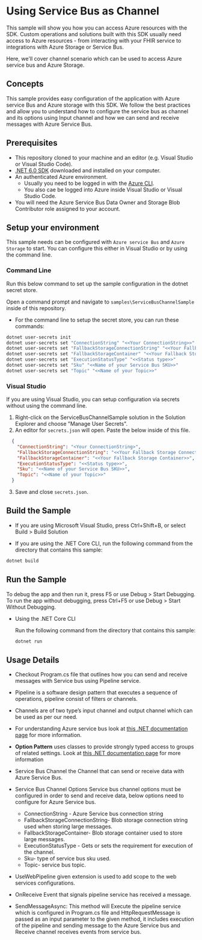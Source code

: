 # Using Service Bus as Channel

This sample will show you how you can access Azure resources with the SDK. Custom operations and solutions built with this SDK usually need access to Azure resources - from interacting with your FHIR service to integrations with Azure Storage or Service Bus.

Here, we'll cover channel scenario which can be used to access Azure service bus and Azure Storage.

## Concepts

This sample provides easy configuration of the application with Azure service Bus and Azure storage with this SDK. We follow the best practices and allow you to understand how to configure the service bus as channel and its options using Input channel and how we can send and receive messages with Azure Service Bus. 

## Prerequisites

- This repository cloned to your machine and an editor (e.g. Visual Studio or Visual Studio Code).
- [.NET 6.0 SDK](https://dotnet.microsoft.com/download) downloaded and installed on your computer.
- An authenticated Azure environment.
  - Usually you need to be logged in with the [Azure CLI](https://docs.microsoft.com/cli/azure/).
  - You also cae be logged into Azure inside Visual Studio or Visual Studio Code.
- You will need the Azure Service Bus Data Owner and Storage Blob Contributor role assigned to your account.

## Setup your environment

This sample needs can be configured with `Azure service Bus` and `Azure Storage` to start. You can configure this either in Visual Studio or by using the command line.

### Command Line

Run this below command to set up the sample configuration in the dotnet secret store.

Open a command prompt and navigate to `samples\ServiceBusChannelSample` inside of this repository.
- For the command line to setup the secret store, you can run these commands:

```bash
dotnet user-secrets init
dotnet user-secrets set "ConnectionString" "<<Your ConnectionString>>"
dotnet user-secrets set "FallbackStorageConnectionString" "<<Your Fallback Storage Connection String>>"
dotnet user-secrets set "FallbackStorageContainer" "<<Your Fallback Storage Container>>"
dotnet user-secrets set "ExecutionStatusType" "<<Status type>>"
dotnet user-secrets set "Sku" "<<Name of your Service Bus SKU>>"
dotnet user-secrets set "Topic" "<<Name of your Topic>>"
```

### Visual Studio

If you are using Visual Studio, you can setup configuration via secrets without using the command line.

 1. Right-click on the ServiceBusChannelSample solution in the Solution Explorer and choose "Manage User Secrets".
 2. An editor for `secrets.json` will open. Paste the below inside of this file.

```json
  {
    "ConnectionString": "<Your ConnectionString>",
    "FallbackStorageConnectionString": "<<Your Fallback Storage Connection String>>",
    "FallbackStorageContainer": "<<Your Fallback Storage Container>>",
    "ExecutionStatusType": "<<Status type>>",
    "Sku": "<<Name of your Service Bus SKU>>",
    "Topic": "<<Name of your Topic>>"
  }
```

3. Save and close `secrets.json`.

## Build the Sample 

- If you are using Microsoft Visual Studio, press Ctrl+Shift+B, or select Build > Build Solution 

- If you are using the .NET Core CLI, run the following command from the directory that contains this sample: 

```bash
dotnet build
```

## Run the Sample 

To debug the app and then run it, press F5 or use Debug > Start Debugging. To run the app without debugging, press Ctrl+F5 or use Debug > Start Without Debugging. 

- Using the .NET Core CLI 

    Run the following command from the directory that contains this sample: 

    ```bash
    dotnet run
    ```

## Usage Details 

- Checkout Program.cs file that outlines how you can send and receive messages with Service bus using Pipeline service. 
- Pipeline is a software design pattern that executes a sequence of operations, pipeline consist of filters or channels. 
- Channels are of two type’s input channel and output channel which can be used as per our need. 
- For understanding Azure service bus look at [this .NET documentation page](https://docs.microsoft.com/en-us/azure/service-bus-messaging/service-bus-messaging-overview ) for more information. 
- **Option Pattern** uses classes to provide strongly typed access to groups of related settings. Look at [this .NET documentation page](https://docs.microsoft.com/en-us/aspnet/core/fundamentals/configuration/options?view=aspnetcore-6.0) for more information
- Service Bus Channel the Channel that can send or receive data with Azure Service Bus. 
- Service Bus Channel Options Service bus channel options must be configured in order to send and receive data, below options need to configure for Azure Service bus. 
    - ConnectionString - Azure Service bus connection string 
    - FallbackStorageConnectionString- Blob storage connection string used when storing large messages. 
    - FallbackStorageContainer- Blob storage container used to store large messages. 
    - ExecutionStatusType - Gets or sets the requirement for execution of the channel. 
    - Sku- type of service bus sku used. 
    - Topic- service bus topic. 

- UseWebPipeline given extension is used to add scope to the web services configurations. 
- OnReceive Event that signals pipeline service has received a message. 
- SendMessageAsync: This method will Execute the pipeline service which is configured in Program.cs file and HttpRequestMessage is passed as an input parameter to the given method, it includes execution of the pipeline and sending message to the Azure Service bus and Receive channel receives events from service bus.